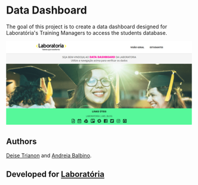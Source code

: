 # Data Dashboard

The goal of this project is to create a data dashboard designed for Laboratória's Training Managers to access the students database.

![demo](https://raw.githubusercontent.com/deisetrianon/data-dashboard/master/assets/images/demo.PNG)


## Authors

[Deise Trianon](https://github.com/deisetrianon) and [Andreia Balbino](https://github.com/andreiabal).

## Developed for [Laboratória](http://www.laboratoria.la/)
